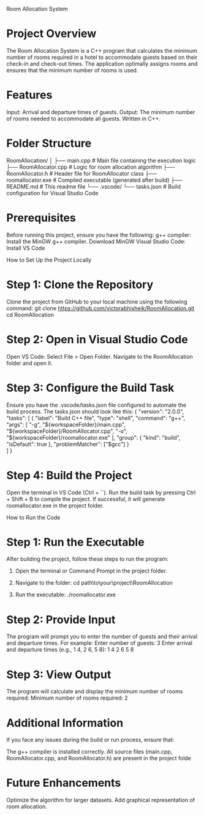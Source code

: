 Room Allocation System
# Project Overview
The Room Allocation System is a C++ program that calculates the minimum number of rooms required in a hotel to 
accommodate guests based on their check-in and check-out times. The application optimally assigns rooms and ensures 
that the minimum number of rooms is used.

# Features
Input: Arrival and departure times of guests.
Output: The minimum number of rooms needed to accommodate all guests.
Written in C++.

# Folder Structure

RoomAllocation/
│
├── main.cpp                    # Main file containing the execution logic
├── RoomAllocator.cpp            # Logic for room allocation algorithm
├── RoomAllocator.h              # Header file for RoomAllocator class
├── roomallocator.exe            # Compiled executable (generated after build)
├── README.md                    # This readme file
└── .vscode/
    └── tasks.json               # Build configuration for Visual Studio Code

# Prerequisites
Before running this project, ensure you have the following:
g++ compiler: Install the MinGW g++ compiler. Download MinGW
Visual Studio Code: Install VS Code

How to Set Up the Project Locally
# Step 1: Clone the Repository
Clone the project from GitHub to your local machine using the following command:
git clone https://github.com/victorabhisheik/RoomAllocation.git
cd RoomAllocation

# Step 2: Open in Visual Studio Code
Open VS Code:
Select File > Open Folder.
Navigate to the RoomAllocation folder and open it.

# Step 3: Configure the Build Task
Ensure you have the .vscode/tasks.json file configured to automate the build process. The tasks.json should look like this:
{
    "version": "2.0.0",
    "tasks": [
        {
            "label": "Build C++ file",
            "type": "shell",
            "command": "g++",
            "args": [
               "-g",
                "${workspaceFolder}/main.cpp", 
                "${workspaceFolder}/RoomAllocator.cpp", 
                "-o",
                "${workspaceFolder}/roomallocator.exe"
            ],
            "group": {
                "kind": "build",
                "isDefault": true
            },
            "problemMatcher": ["$gcc"]
        }  
    ]
}

# Step 4: Build the Project
Open the terminal in VS Code (Ctrl + ``).
Run the build task by pressing Ctrl + Shift + B to compile the project.
If successful, it will generate roomallocator.exe in the project folder.

How to Run the Code
# Step 1: Run the Executable
After building the project, follow these steps to run the program:
1. Open the terminal or Command Prompt in the project folder.
2. Navigate to the folder:
cd path\to\your\project\RoomAllocation

3. Run the executable:
./roomallocator.exe

# Step 2: Provide Input
The program will prompt you to enter the number of guests and their arrival and departure times. For example:
Enter number of guests: 3
Enter arrival and departure times (e.g., 1 4, 2 6, 5 8): 1 4 2 6 5 8

# Step 3: View Output
The program will calculate and display the minimum number of rooms required:
Minimum number of rooms required: 2

# Additional Information
If you face any issues during the build or run process, ensure that:

The g++ compiler is installed correctly.
All source files (main.cpp, RoomAllocator.cpp, and RoomAllocator.h) are present in the project folde

# Future Enhancements
Optimize the algorithm for larger datasets.
Add graphical representation of room allocation.













